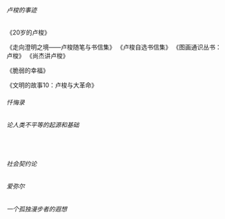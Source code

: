 

###### 卢梭的事迹

《20岁的卢梭》

《走向澄明之境――卢梭随笔与书信集》
《卢梭自选书信集》
《图画通识丛书：卢梭》
《尚杰讲卢梭》

《脆弱的幸福》

《文明的故事10：卢梭与大革命》

###### 忏悔录











###### 论人类不平等的起源和基础

​	





###### 社会契约论









###### 爱弥尔







###### 一个孤独漫步者的遐想







